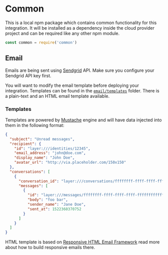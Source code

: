 # Common

This is a local npm package which contains common functionality for this integration. It will be installed as a dependency inside the cloud provider project and can be required like any other npm module.

```javascript
const common = require('common')
```

## Email

Emails are being sent using [Sendgrid](https://sendgrid.com) API. Make sure you configure your Sendgrid API key first.

You will want to modify the email template before deploying your integration. Templates can be found in the [`email/templates`](./templates) folder. There is a plain-text and an HTML email template available.

### Templates

Templates are powered by [Mustache](https://github.com/janl/mustache.js) engine and will have data injected into them in the following format:

```json
{
  "subject": "Unread messages",
  "recipient": {
    "id": "layer:///identities/12345",
    "email_address": "john@doe.com",
    "display_name": "John Doe",
    "avatar_url": "http://via.placeholder.com/150x150"
  },
  "conversations": [
    {
      "conversation_id": "layer:///conversations/ffffffff-ffff-ffff-ffff-ffffffffffff",
      "messages": [
        {
          "id": "layer:///messages/ffffffff-ffff-ffff-ffff-ffffffffffff",
          "body": "foo bar",
          "sender_name": "Jane Doe",
          "sent_at": 1522360370752
        }
      ]
    }
  ]
}
```

HTML template is based on [Responsive HTML Email Framework](http://emailframe.work) read more about how to build responsive emails there.
